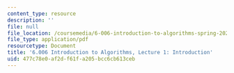 ```yaml
---
content_type: resource
description: ''
file: null
file_location: /coursemedia/6-006-introduction-to-algorithms-spring-2020/477c78e0af2df61fa205bcc6cb613ceb_MIT6_006S20_lec1.pdf
file_type: application/pdf
resourcetype: Document
title: '6.006 Introduction to Algorithms, Lecture 1: Introduction'
uid: 477c78e0-af2d-f61f-a205-bcc6cb613ceb
---
```


